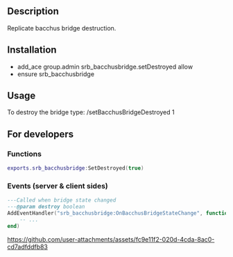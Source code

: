 ## Description
Replicate bacchus bridge destruction.

## Installation
- add_ace group.admin srb_bacchusbridge.setDestroyed allow
- ensure srb_bacchusbridge

## Usage
To destroy the bridge type: /setBacchusBridgeDestroyed 1 

## For developers
### Functions
```lua
exports.srb_bacchusbridge:SetDestroyed(true)
```

### Events (server & client sides)
```lua
---Called when bridge state changed
---@param destroy boolean
AddEventHandler("srb_bacchusbridge:OnBacchusBridgeStateChange", function(destroy)
    -- ...
end)
```

https://github.com/user-attachments/assets/fc9e11f2-020d-4cda-8ac0-cd7adfddfb83
